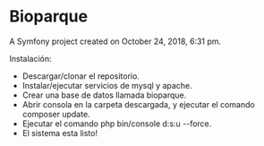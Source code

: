 Bioparque
=========

A Symfony project created on October 24, 2018, 6:31 pm.

Instalación:
  - Descargar/clonar el repositorio.
  - Instalar/ejecutar servicios de mysql y apache.
  - Crear una base de datos llamada bioparque.
  - Abrir consola en la carpeta descargada, y ejecutar el comando composer update.
  - Ejecutar el comando php bin/console d:s:u --force.
  - El sistema esta listo!
